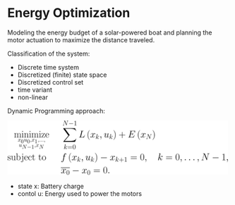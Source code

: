 # Energy Optimization

Modeling the energy budget of a solar-powered boat and planning the motor actuation to maximize the distance traveled.

Classification of the system:

- Discrete time system
- Discretized (finite) state space
- Discretized control set
- time variant
- non-linear

Dynamic Programming approach:

<p align="left">
  <img src="images/DynProg.svg" width="500" title="hover text">
</p>

- state x: Battery charge
- contol u: Energy used to power the motors
